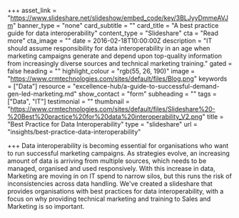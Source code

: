 +++
asset_link = "https://www.slideshare.net/slideshow/embed_code/key/3BLJyyDmmeAVJm"
banner_type = "none"
card_subtitle = ""
card_title = "A best practice guide for data interoperability"
content_type = "Slideshare"
cta = "Read more"
cta_image = ""
date = 2016-02-18T10:00:00Z
description = "IT should assume responsibility for data interoperability in an age when marketing campaigns generate and depend upon top-quality information from increasingly diverse sources and technical marketing training."
gated = false
heading = ""
highlight_colour = "rgb(55, 26, 190)"
image = "https://www.crmtechnologies.com/sites/default/files/Blog.png"
keywords = ["Data"]
resource = "excellence-hub/a-guide-to-successful-demand-gen-led-marketing.md"
show_contact = "form"
subheading = ""
tags = ["Data", "IT"]
testimonial = ""
thumbnail = "https://www.crmtechnologies.com/sites/default/files/Slideshare%20-%20Best%20practice%20for%20data%20interoperability_V2.png"
title = "Best Practice for Data Interoperability"
type = "slideshare"
url = "insights/best-practice-data-interoperability"

+++
Data interoperability is becoming essential for organisations who want to run successful marketing campaigns. As strategies evolve, an increasing amount of data is arriving from multiple sources, which needs to be managed, organised and used responsively. With this increase in data, Marketing are moving in on IT spend to narrow silos, but this runs the risk of inconsistencies across data handling. We've created a slideshare that provides organisations with best practices for data interoperability, with a focus on why providing technical marketing and training to Sales and Marketing is so important.